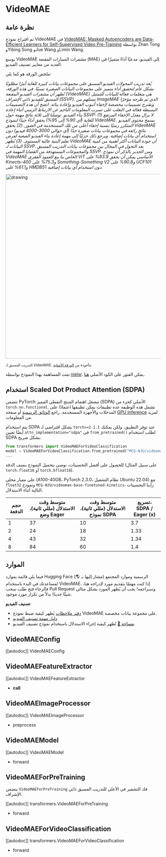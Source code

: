 # VideoMAE

## نظرة عامة
تم اقتراح نموذج VideoMAE في [VideoMAE: Masked Autoencoders are Data-Efficient Learners for Self-Supervised Video Pre-Training](https://arxiv.org/abs/2203.12602) بواسطة Zhan Tong وYibing Song وJue Wang وLimin Wang.

يوسع VideoMAE مشفرات السيارات المقنعة (MAE) إلى الفيديو، مدعيًا أداءً متميزًا في العديد من معايير تصنيف الفيديو.

ملخص الورقة هو كما يلي:

*يُعد تدريب المحولات الفيديو المسبق على مجموعات بيانات كبيرة للغاية أمرًا مطلوبًا بشكل عام لتحقيق أداء متميز على مجموعات البيانات الصغيرة نسبيًا. في هذه الورقة، نُظهر أن مشفرات الفيديو المقنعة (VideoMAE) هي متعلمات فعالة للبيانات للتمثيل المسبق للفيديو ذاتي الإشراف (SSVP). نستلهم من ImageMAE الذي تم طرحه مؤخرًا ونقترح تصميمات مخصصة لإخفاء أنبوب الفيديو وإعادة بنائه. اتضح أن هذه التصميمات البسيطة فعالة في التغلب على تسرب المعلومات الناجم عن الارتباط الزمني أثناء إعادة بناء الفيديو. توصلنا إلى ثلاثة نتائج مهمة حول SSVP: (1) لا يزال معدل الإخفاء المرتفع للغاية (أي 90% إلى 95%) يحقق أداءً جيدًا لنموذج VideoMAE. يسمح محتوى الفيديو المتكرر زمنيًا بنسبة إخفاء أعلى من تلك المستخدمة في الصور. (2) يحقق VideoMAE نتائج رائعة في مجموعات بيانات صغيرة جدًا (أي حوالي 3000-4000 فيديو) دون استخدام أي بيانات إضافية. ويرجع ذلك جزئيًا إلى مهمة إعادة بناء الفيديو الصعبة لفرض تعلم البنية عالية المستوى. (3) يُظهر VideoMAE أن جودة البيانات أكثر أهمية من كمية البيانات لـ SSVP. يعد التحول في المجال بين مجموعات بيانات التدريب المسبق والمجموعات المستهدفة من القضايا المهمة في SSVP. ومن الجدير بالذكر أن نموذج VideoMAE الخاص بنا مع العمود الفقري ViT الأساسي يمكن أن يحقق 83.9% على Kinects-400 و75.3% على Something-Something V2 و90.8% على UCF101 و61.1% على HMDB51 دون استخدام أي بيانات إضافية.*

<img src="https://huggingface.co/datasets/huggingface/documentation-images/resolve/main/transformers/model_doc/videomae_architecture.jpeg"
alt="drawing" width="600"/>

<small>التدريب المسبق لـ VideoMAE. مأخوذة من <a href="https://arxiv.org/abs/2203.12602">الورقة الأصلية</a>.</small>

تمت المساهمة بهذا النموذج بواسطة [nielsr](https://huggingface.co/nielsr).
يمكن العثور على الكود الأصلي [هنا](https://github.com/MCG-NJU/VideoMAE).

## استخدام Scaled Dot Product Attention (SDPA)
تتضمن PyTorch مشغل اهتمام المنتج النقطي المميز (SDPA) الأصلي كجزء من `torch.nn.functional`. تشمل هذه الوظيفة عدة تطبيقات يمكن تطبيقها اعتمادًا على المدخلات والأجهزة المستخدمة. راجع [الوثائق الرسمية](https://pytorch.org/docs/stable/generated/torch.nn.functional.scaled_dot_product_attention.html)
أو صفحة [GPU Inference](https://huggingface.co/docs/transformers/main/en/perf_infer_gpu_one#pytorch-scaled-dot-product-attention)
لمزيد من المعلومات.

يتم استخدام SDPA بشكل افتراضي لـ `torch>=2.1.1` عند توفر التطبيق، ولكن يمكنك أيضًا تعيين
`attn_implementation="sdpa"` في `from_pretrained()` لطلب استخدام SDPA بشكل صريح.

```py
from transformers import VideoMAEForVideoClassification
model = VideoMAEForVideoClassification.from_pretrained("MCG-NJU/videomae-base-finetuned-kinetics", attn_implementation="sdpa", torch_dtype=torch.float16)
...
```

للحصول على أفضل التحسينات، نوصي بتحميل النموذج بنصف الدقة (على سبيل المثال `torch.float16` أو `torch.bfloat16`).

على معيار محلي (A100-40GB، PyTorch 2.3.0، نظام التشغيل Ubuntu 22.04) مع `float32` ونموذج `MCG-NJU/videomae-base-finetuned-kinetics`، رأينا التحسينات التالية أثناء الاستدلال.

| حجم الدفعة | متوسط وقت الاستدلال (مللي ثانية)، وضع Eager | متوسط وقت الاستدلال (مللي ثانية)، نموذج SDPA | تسريع، SDPA / Eager (x) |
|--------------|-------------------------------------------|-------------------------------------------|------------------------------|
| 1 | 37 | 10 | 3.7 |
| 2 | 24 | 18 | 1.33 |
| 4 | 43 | 32 | 1.34 |
| 8 | 84 | 60 | 1.4 |

## الموارد
فيما يلي قائمة بموارد Hugging Face الرسمية وموارد المجتمع (مشار إليها بـ 🌎) لمساعدتك في البدء باستخدام VideoMAE. إذا
كنت مهتمًا بتقديم مورد لإدراجه هنا، فالرجاء فتح طلب سحب Pull Request وسنراجعه! يجب أن يُظهر المورد بشكل مثالي شيئًا جديدًا بدلاً من تكرار مورد موجود.

**تصنيف الفيديو**
- [دفتر ملاحظات](https://github.com/huggingface/notebooks/blob/main/examples/video_classification.ipynb) يُظهر كيفية
ضبط نموذج VideoMAE على مجموعة بيانات مخصصة.
- [دليل مهمة تصنيف الفيديو](../tasks/video_classification)
- [مساحة 🤗](https://huggingface.co/spaces/sayakpaul/video-classification-ucf101-subset) تُظهر كيفية إجراء الاستدلال باستخدام نموذج تصنيف الفيديو.

## VideoMAEConfig
[[autodoc]] VideoMAEConfig

## VideoMAEFeatureExtractor

[[autodoc]] VideoMAEFeatureExtractor
- __call__

## VideoMAEImageProcessor

[[autodoc]] VideoMAEImageProcessor
- preprocess

## VideoMAEModel

[[autodoc]] VideoMAEModel
- forward

## VideoMAEForPreTraining

يتضمن `VideoMAEForPreTraining` فك التشفير في الأعلى للتدريب المسبق ذاتي الإشراف.

[[autodoc]] transformers.VideoMAEForPreTraining
- forward

## VideoMAEForVideoClassification

[[autodoc]] transformers.VideoMAEForVideoClassification
- forward